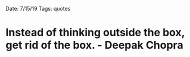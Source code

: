 Date: 7/15/19
Tags: quotes

# Instead of thinking outside the box, get rid of the box. - Deepak Chopra